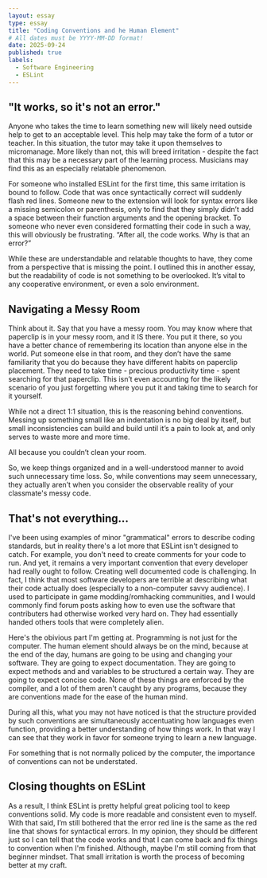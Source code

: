 ```yaml
---
layout: essay
type: essay
title: "Coding Conventions and he Human Element"
# All dates must be YYYY-MM-DD format!
date: 2025-09-24
published: true
labels:
  - Software Engineering
  - ESLint
---
```


## "It works, so it's not an error."

Anyone who takes the time to learn something new will likely need outside help to get to an acceptable level. This help may take the form of a tutor or teacher. In this situation, the tutor may take it upon themselves to micromanage. More likely than not, this will breed irritation - despite the fact that this may be a necessary part of the learning process. Musicians may find this as an especially relatable phenomenon.

For someone who installed ESLint for the first time, this same irritation is bound to follow. Code that was once syntactically correct will suddenly flash red lines. Someone new to the extension will look for syntax errors like a missing semicolon or parenthesis, only to find that they simply didn’t add a space between their function arguments and the opening bracket. To someone who never even considered formatting their code in such a way, this will obviously be frustrating. “After all, the code works. Why is that an error?”

While these are understandable and relatable thoughts to have, they come from a perspective that is missing the point. I outlined this in another essay, but the readability of code is not something to be overlooked. It’s vital to any cooperative environment, or even a solo environment.

## Navigating a Messy Room

Think about it. Say that you have a messy room. You may know where that paperclip is in your messy room, and it IS there. You put it there, so you have a better chance of remembering its location than anyone else in the world. Put someone else in that room, and they don’t have the same familiarity that you do because they have different habits on paperclip placement. They need to take time - precious productivity time - spent searching for that paperclip. This isn’t even accounting for the likely scenario of you just forgetting where you put it and taking time to search for it yourself. 

While not a direct 1:1 situation, this is the reasoning behind conventions. Messing up something small like an indentation is no big deal by itself, but small inconsistencies can build and build until it’s a pain to look at, and only serves to waste more and more time. 

All because you couldn’t clean your room. 

So, we keep things organized and in a well-understood manner to avoid such unnecessary time loss. So, while conventions may seem unnecessary, they actually aren’t when you consider the observable reality of your classmate's messy code.

## That's not everything...

I've been using examples of minor "grammatical" errors to describe coding standards, but in reality there's a lot more that ESLint isn't designed to catch. For example, you don't need to create comments for your code to run. And yet, it remains a very important convention that every developer had really ought to follow. Creating well documented code is challenging. In fact, I think that most software developers are terrible at describing what their code actually does (especially to a non-computer savvy audience). I used to participate in game modding/romhacking communities, and I would commonly find forum posts asking how to even use the software that contributers had otherwise worked very hard on. They had essentially handed others tools that were completely alien.

Here's the obivious part I'm getting at. Programming is not just for the  computer. The human element should always be on the mind, because at the end of the day, humans are going to be using and changing your software. They are going to expect documentation. They are going to expect methods and and variables to be structured a certain way. They are going to expect concise code. None of these things are enforced by the compiler, and a lot of them aren't caught by any programs, because they are conventions made for the ease of the human mind. 

During all this, what you may not have noticed is that the structure provided by such conventions are simultaneously accentuating how languages even function, providing a better understanding of how things work. In that way I can see that they work in favor for someone trying to learn a new language. 

For something that is not normally policed by the computer, the importance of conventions can not be understated.

## Closing thoughts on ESLint

As a result, I think ESLint is pretty helpful great policing tool to keep conventions solid. My code is more readable and consistent even to myself. With that said, I’m still bothered that the error red line is the same as the red line that shows for syntactical errors. In my opinion, they should be different just so I can tell that the code works and that I can come back and fix things to convention when I'm finished. Although, maybe I'm still coming from that beginner mindset. That small irritation is worth the process of becoming better at my craft.



